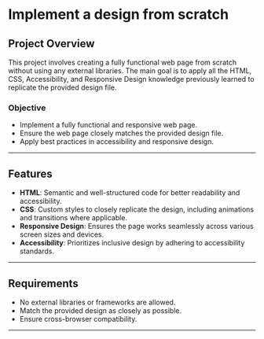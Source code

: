 # Implement a design from scratch

## Project Overview

This project involves creating a fully functional web page from scratch without using any external libraries. The main goal is to apply all the HTML, CSS, Accessibility, and Responsive Design knowledge previously learned to replicate the provided design file.

### Objective

- Implement a fully functional and responsive web page.
- Ensure the web page closely matches the provided design file.
- Apply best practices in accessibility and responsive design.

---

## Features

- **HTML**: Semantic and well-structured code for better readability and accessibility.
- **CSS**: Custom styles to closely replicate the design, including animations and transitions where applicable.
- **Responsive Design**: Ensures the page works seamlessly across various screen sizes and devices.
- **Accessibility**: Prioritizes inclusive design by adhering to accessibility standards.

---

## Requirements

- No external libraries or frameworks are allowed.
- Match the provided design as closely as possible.
- Ensure cross-browser compatibility.

---
